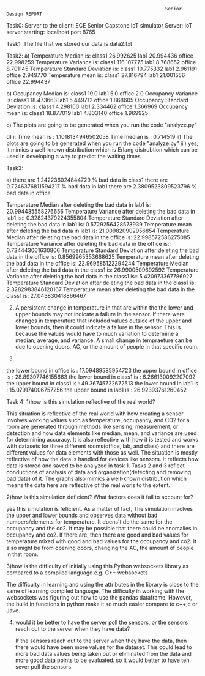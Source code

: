                                                               Senior Design REPORT
   
   Task0: 
   Server to the client: ECE Senior Capstone IoT simulator
   Server: IoT server starting:  localhost port 8765
   
   
   Task1:
   The file that we stored our data is data2.txt
   
   Task2:
   a)
   Temperature Median is:
class1    26.992625
lab1      20.994436
office    22.998259
Temperature Variance is:
class1    116.107775
lab1        8.768652
office      8.701145
Temperature Standard Deviation is:
class1    10.775332
lab1       2.961191
office     2.949770
Temperature mean is:
class1    27.816794
lab1      21.001556
office    22.994437

b)
Occupancy Median is:
class1    19.0
lab1       5.0
office     2.0
Occupancy Variance is:
class1    18.473663
lab1       5.449712
office     1.868605
Occupancy Standard Deviation is:
class1    4.298100
lab1      2.334462
office    1.366969
Occupancy mean is:
class1    18.877019
lab1       4.803140
office     1.969925

c)
The plots are going to be generated when you run the code "analyze.py"

d)
i: 
Time mean is :  1.1018134946502058
Time median is :  0.714519
ii)
The plots are going to be generated when you run the code "analyze.py"
iii)
yes, it mimics a well-known distribution which is Erlang distrubtion which can be used in developing a way to predict the waiting times


Task3:

a)
there are  1.242236024844729  % bad data in class1
there are  0.7246376811594217  % bad data in lab1
there are  2.3809523809523796  % bad data in office

Temperature Median after deleting the bad data in lab1 is:
20.994435558276656
Temperature Variance after deleting the bad data in lab1 is::
0.32824379224355804
Temperature Standard Deviation after deleting the bad data in lab1 is:
0.5729256428573939
Temperature mean after deleting the bad data in lab1 is:
21.009820902956854
Temperature Median after deleting the bad data in the office is:
22.998572586275085
Temperature Variance after deleting the bad data in the office is::
0.734443061630806
Temperature Standard Deviation after deleting the bad data in the office is:
0.8569965353668625
Temperature mean after deleting the bad data in the office is:
22.969585122294244
Temperature Median after deleting the bad data in the class1 is:
26.9900509692592
Temperature Variance after deleting the bad data in the class1 is::
5.420973367786927
Temperature Standard Deviation after deleting the bad data in the class1 is:
2.3282983846120167
Temperature mean after deleting the bad data in the class1 is:
27.043830418866467

2) 
     A persistent change in temperature in that are within the the lower and upper bounds may not indicate a failure in the sensor. If there were changes in temperature that included values outside of the upper and lower bounds, then it could indicate a failure in the sensor. This is because the values would have to much variation to determine a median, average, and variance. A small change in tempraeture can be due to opening doors, AC, or the amount of people in that specific room.



3)
the lower bound in office is :  17.09489585954723
the upper bound in office is :  28.89397746155663
the lower bound in class1 is :  6.266130092207092
the upper bound in class1 is :  49.36745722672513
the lower bound in lab1 is :  15.079174006757256
the upper bound in lab1 is :  26.92393761260452


Task 4:
1)how is this simulation reflective of the real world?

   This situation is reflective of the real world with how creating a sensor involves working values such as temperature, occupancy, and CO2 for a room are generated through methods like sensing, measurement, or detection and how data elements like median, mean, and variance are used for determining accuracy. It is also reflective with how it is tested and works with datasets for three different rooms(office, lab, and class) and there are different values for data elements with those as well. The situation is mostly reflective of how the data is handled for devices like sensors. It reflects how data is stored and saved to be analyzed in task 1. Tasks 2 and 3 reflect conductions of analysis of data and organization(detecting and removing bad data) of it. The graphs also mimics a well-known distribution which means the data here are reflective of the real worls to the extent.
  
2)how is this simulation deficient? What factors does it fail to account for?
  
   yes this simulation is feficient. As a matter of fact, The simulation involves the upper and lower bounds and observes data without bad numbers/elements for temperature. It doens't do the same for the occupancy and the co2. It may be possible that there could be anomalies in occupancy and co2. If there are, then there are good and bad values for temperature mixed with good and bad values for the occupancy and co2. It also might be from opening doors, changing the AC, the amount of people in that room.
  
3)how is the difficulty of initially using this Python websockets library as compared to a compiled language e.g. C++ websockets
  
   The difficulty in learning and using the attributes in the library is close to the same of learning compiled language. The difficulty in working with the websockets was figuring out how to use the pandas dataframe. However, the build in functions in python make it so much easier compare to c++,c or Jave.
  
4) would it be better to have the server poll the sensors, or the sensors reach out to the server when they have data?
  
  
     If the sensors reach out to the server when they have the data, then there would have been more values for the dataset. This could lead to more bad data values being taken out or eliminated from the data and more good data points to be evaluated. so it would better to have teh sever poll the sensors.
